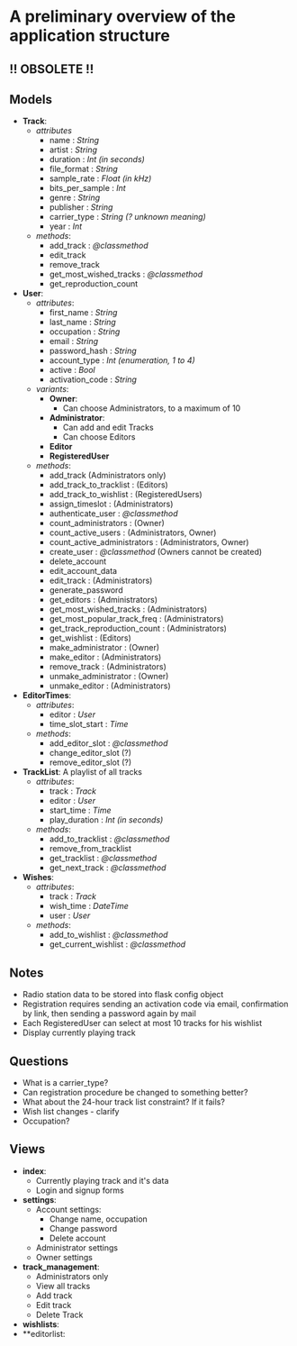 # A preliminary overview of the application structure

## !! OBSOLETE !!

## Models
- **Track**:
    - *attributes*
        - name : *String*
        - artist : *String*
        - duration : *Int (in seconds)*
        - file_format : *String*
        - sample_rate : *Float (in kHz)*
        - bits_per_sample : *Int*
        - genre : *String*
        - publisher : *String*
        - carrier_type : *String (? unknown meaning)*
        - year : *Int*
    - *methods*:
        - add_track : *@classmethod*
        - edit_track
        - remove_track
        - get_most_wished_tracks : *@classmethod*
        - get_reproduction_count
- **User**:
    - *attributes*:
        - first_name : *String*
        - last_name : *String*
        - occupation : *String*
        - email : *String*
        - password_hash : *String*
        - account_type : *Int (enumeration, 1 to 4)*
        - active : *Bool*
        - activation_code : *String*
    - *variants*:
        - **Owner**:
            - Can choose Administrators, to a maximum of 10
        - **Administrator**:
            - Can add and edit Tracks
            - Can choose Editors
        - **Editor**
        - **RegisteredUser**
    - *methods*:
        - add_track (Administrators only)
        - add_track_to_tracklist : (Editors)
        - add_track_to_wishlist : (RegisteredUsers)
        - assign_timeslot : (Administrators)
        - authenticate_user : *@classmethod*
        - count_administrators : (Owner)
        - count_active_users : (Administrators, Owner)
        - count_active_administrators : (Administrators, Owner)
        - create_user : *@classmethod* (Owners cannot be created)
        - delete_account
        - edit_account_data
        - edit_track : (Administrators)
        - generate_password
        - get_editors : (Administrators)
        - get_most_wished_tracks : (Administrators)
        - get_most_popular_track_freq : (Administrators)
        - get_track_reproduction_count : (Administrators)
        - get_wishlist : (Editors)
        - make_administrator : (Owner)
        - make_editor : (Administrators)
        - remove_track : (Administrators)
        - unmake_administrator : (Owner)
        - unmake_editor : (Administrators)
- **EditorTimes**:
    - *attributes*:
        - editor : *User*
        - time_slot_start : *Time*
    - *methods*:
        - add_editor_slot : *@classmethod*
        - change_editor_slot (?)
        - remove_editor_slot (?)
- **TrackList**:    A playlist of all tracks
    - *attributes*:
        - track : *Track*
        - editor : *User*
        - start_time : *Time*
        - play_duration : *Int (in seconds)*
    - *methods*:
        - add_to_tracklist : *@classmethod*
        - remove_from_tracklist
        - get_tracklist : *@classmethod*
        - get_next_track : *@classmethod*
- **Wishes**:
    - *attributes*:
        - track : *Track*
        - wish_time : *DateTime*
        - user : *User*
    - *methods*:
        - add_to_wishlist : *@classmethod*
        - get_current_wishlist : *@classmethod*

## Notes
- Radio station data to be stored into flask config object
- Registration requires sending an activation code via email, confirmation by link, then sending a password again by mail
- Each RegisteredUser can select at most 10 tracks for his wishlist
- Display currently playing track

## Questions
- What is a carrier_type?
- Can registration procedure be changed to something better?
- What about the 24-hour track list constraint? If it fails?
- Wish list changes - clarify
- Occupation?

## Views
- **index**:
    - Currently playing track and it's data
    - Login and signup forms
- **settings**:
    - Account settings:
        - Change name, occupation
        - Change password
        - Delete account
    - Administrator settings
    - Owner settings
- **track_management**:
    - Administrators only
    - View all tracks
    - Add track
    - Edit track
    - Delete Track
- **wishlists**:
- **editorlist:
